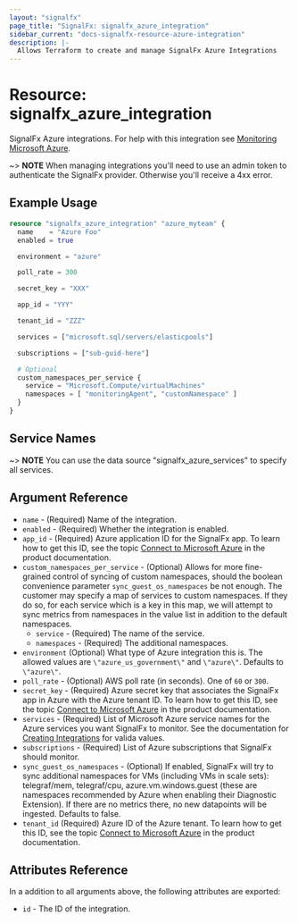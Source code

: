 ```yaml
---
layout: "signalfx"
page_title: "SignalFx: signalfx_azure_integration"
sidebar_current: "docs-signalfx-resource-azure-integration"
description: |-
  Allows Terraform to create and manage SignalFx Azure Integrations
---
```


# Resource: signalfx_azure_integration

SignalFx Azure integrations. For help with this integration see [Monitoring Microsoft Azure](https://docs.signalfx.com/en/latest/integrations/azure-info.html#connect-to-azure).

~> **NOTE** When managing integrations you'll need to use an admin token to authenticate the SignalFx provider. Otherwise you'll receive a 4xx error.

## Example Usage

```tf
resource "signalfx_azure_integration" "azure_myteam" {
  name    = "Azure Foo"
  enabled = true

  environment = "azure"

  poll_rate = 300

  secret_key = "XXX"

  app_id = "YYY"

  tenant_id = "ZZZ"

  services = ["microsoft.sql/servers/elasticpools"]

  subscriptions = ["sub-guid-here"]

  # Optional
  custom_namespaces_per_service {
    service = "Microsoft.Compute/virtualMachines"
    namespaces = [ "monitoringAgent", "customNamespace" ]
  }
}
```

## Service Names

~> **NOTE** You can use the data source "signalfx_azure_services" to specify all services.

## Argument Reference

* `name` - (Required) Name of the integration.
* `enabled` - (Required) Whether the integration is enabled.
* `app_id` - (Required) Azure application ID for the SignalFx app. To learn how to get this ID, see the topic [Connect to Microsoft Azure](https://docs.signalfx.com/en/latest/getting-started/send-data.html#connect-to-microsoft-azure) in the product documentation.
* `custom_namespaces_per_service` - (Optional) Allows for more fine-grained control of syncing of custom namespaces, should the boolean convenience parameter `sync_guest_os_namespaces` be not enough. The customer may specify a map of services to custom namespaces. If they do so, for each service which is a key in this map, we will attempt to sync metrics from namespaces in the value list in addition to the default namespaces.
  * `service` - (Required) The name of the service.
  * `namespaces` - (Required) The additional namespaces.
* `environment` (Optional) What type of Azure integration this is. The allowed values are `\"azure_us_government\"` and `\"azure\"`. Defaults to `\"azure\"`.
* `poll_rate` - (Optional) AWS poll rate (in seconds). One of `60` or `300`.
* `secret_key` - (Required) Azure secret key that associates the SignalFx app in Azure with the Azure tenant ID. To learn how to get this ID, see the topic [Connect to Microsoft Azure](https://docs.signalfx.com/en/latest/integrations/azure-info.html#connect-to-azure) in the product documentation.
* `services` - (Required) List of Microsoft Azure service names for the Azure services you want SignalFx to monitor. See the documentation for [Creating Integrations](https://developers.signalfx.com/integrations_reference.html#operation/Create%20Integration) for valida values.
* `subscriptions` - (Required) List of Azure subscriptions that SignalFx should monitor.
* `sync_guest_os_namespaces` - (Optional) If enabled, SignalFx will try to sync additional namespaces for VMs (including VMs in scale sets): telegraf/mem, telegraf/cpu, azure.vm.windows.guest (these are namespaces recommended by Azure when enabling their Diagnostic Extension). If there are no metrics there, no new datapoints will be ingested. Defaults to false.
* `tenant_id` (Required) Azure ID of the Azure tenant. To learn how to get this ID, see the topic [Connect to Microsoft Azure](https://docs.signalfx.com/en/latest/integrations/azure-info.html#connect-to-azure) in the product documentation.

## Attributes Reference

In a addition to all arguments above, the following attributes are exported:

* `id` - The ID of the integration.
